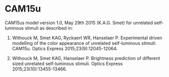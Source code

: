 # CAM15u
CAM15us model version 1.0, May 29th 2015 (K.A.G. Smet) for unrelated self-luminous stimuli as described in:

1) Withouck M, Smet KAG, Ryckaert WR, Hanselaer P. Experimental driven modelling of the color appearance of unrelated self-luminous stimuli: CAM15u. Optics Express 2015;23(9):12045-12064.

2) Withouck M, Smet KAG, Hanselaer P. Brightness prediction of different sized unrelated self-luminous stimuli. Optics Express 2015;23(10):13455-13466.




